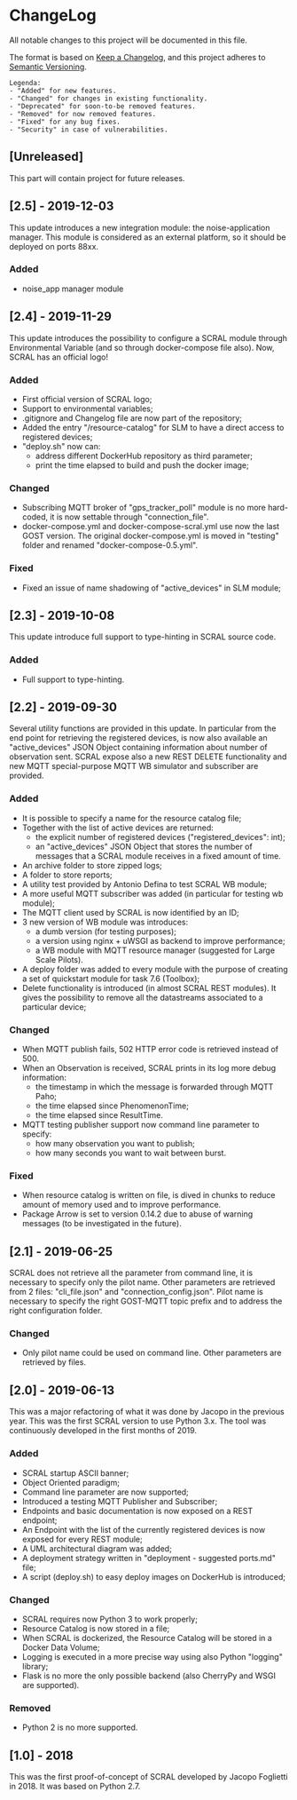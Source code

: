 # ChangeLog
All notable changes to this project will be documented in this file.

The format is based on [Keep a Changelog](https://keepachangelog.com/en/1.0.0/),
and this project adheres to [Semantic Versioning](https://semver.org/spec/v2.0.0.html).

    Legenda:
    - "Added" for new features.
    - "Changed" for changes in existing functionality.
    - "Deprecated" for soon-to-be removed features.
    - "Removed" for now removed features.
    - "Fixed" for any bug fixes.
    - "Security" in case of vulnerabilities.

## [Unreleased]
This part will contain project for future releases.

## [2.5] - 2019-12-03
This update introduces a new integration module: the noise-application manager.
This module is considered as an external platform, so it should be deployed on ports 88xx.

### Added
- noise_app manager module


## [2.4] - 2019-11-29
This update introduces the possibility to configure a SCRAL module through Environmental Variable (and so through docker-compose file also).
Now, SCRAL has an official logo!

### Added
- First official version of SCRAL logo;
- Support to environmental variables;
- .gitignore and Changelog file are now part of the repository;
- Added the entry "/resource-catalog" for SLM to have a direct access to registered devices;
- "deploy.sh" now can:
    - address different DockerHub repository as third parameter;
    - print the time elapsed to build and push the docker image;
    
### Changed
- Subscribing MQTT broker of "gps_tracker_poll" module is no more hard-coded, it is now settable through "connection_file".
- docker-compose.yml and docker-compose-scral.yml use now the last GOST version. The original docker-compose.yml is moved in "testing" folder and renamed "docker-compose-0.5.yml". 

### Fixed
- Fixed an issue of name shadowing of "active_devices" in SLM module; 


## [2.3] - 2019-10-08
This update introduce full support to type-hinting in SCRAL source code.

### Added
- Full support to type-hinting.

## [2.2] - 2019-09-30
Several utility functions are provided in this update.
In particular from the end point for retrieving the registered devices, is now also available an "active_devices" JSON Object containing information about number of observation sent. SCRAL expose also a new REST DELETE functionality and new MQTT special-purpose MQTT WB simulator and subscriber are provided. 

### Added
- It is possible to specify a name for the resource catalog file;
- Together with the list of active devices are returned:
    - the explicit number of registered devices ("registered_devices": int);
    - an "active_devices" JSON Object that stores the number of messages that a SCRAL module receives in a fixed amount of time. 
- An archive folder to store zipped logs;
- A folder to store reports;
- A utility test provided by Antonio Defina to test SCRAL WB module;
- A more useful MQTT subscriber was added (in particular for testing wb module);
- The MQTT client used by SCRAL is now identified by an ID;
- 3 new version of WB module was introduces:
    - a dumb version (for testing purposes);
    - a version using nginx + uWSGI as backend to improve performance;
    - a WB module with MQTT resource manager (suggested for Large Scale Pilots).
- A deploy folder was added to every module with the purpose of creating a set of quickstart module for task 7.6 (Toolbox);
- Delete functionality is introduced (in almost SCRAL REST modules).
  It gives the possibility to remove all the datastreams associated to a particular device;

### Changed
- When MQTT publish fails, 502 HTTP error code is retrieved instead of 500.
- When an Observation is received, SCRAL prints in its log more debug information:
     - the timestamp in which the message is forwarded through MQTT Paho;
     - the time elapsed since PhenomenonTime;
     - the time elapsed since ResultTime.
- MQTT testing publisher support now command line parameter to specify:
    - how many observation you want to publish;
    - how many seconds you want to wait between burst.
     
### Fixed
- When resource catalog is written on file, is dived in chunks to reduce amount of memory used and to improve performance.
- Package Arrow is set to version 0.14.2 due to abuse of warning messages (to be investigated in the future).


## [2.1] - 2019-06-25
SCRAL does not retrieve all the parameter from command line, it is necessary to specify only the pilot name. Other parameters are retrieved from 2 files: "cli_file.json" and "connection_config.json".
Pilot name is necessary to specify the right GOST-MQTT topic prefix and to address the right configuration folder.

### Changed
- Only pilot name could be used on command line. Other parameters are retrieved by files.


## [2.0] - 2019-06-13
This was a major refactoring of what it was done by Jacopo in the previous year. This was the first SCRAL version to use Python 3.x.
The tool was continuously developed in the first months of 2019.

### Added
- SCRAL startup ASCII banner;
- Object Oriented paradigm;
- Command line parameter are now supported;
- Introduced a testing MQTT Publisher and Subscriber;
- Endpoints and basic documentation is now exposed on a REST endpoint;
- An Endpoint with the list of the currently registered devices is now exposed for every REST module;
- A UML architectural diagram was added;
- A deployment strategy written in "deployment - suggested ports.md" file;
- A script (deploy.sh) to easy deploy images on DockerHub is introduced;

### Changed
- SCRAL requires now Python 3 to work properly;
- Resource Catalog is now stored in a file;
- When SCRAL is dockerized, the Resource Catalog will be stored in a Docker Data Volume;
- Logging is executed in a more precise way using also Python "logging" library;
- Flask is no more the only possible backend (also CherryPy and WSGI are supported).

### Removed
- Python 2 is no more supported.


## [1.0] - 2018
This was the first proof-of-concept of SCRAL developed by Jacopo Foglietti in 2018.
It was based on Python 2.7.